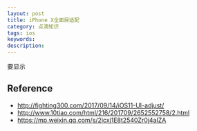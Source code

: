 ```yaml
---
layout: post
title: iPhone X全面屏适配
category: 点滴知识
tags: ios
keywords: 
description: 
---
```


要显示

## Reference

* <http://fighting300.com/2017/09/14/iOS11-UI-adjust/>
* <http://www.10tiao.com/html/216/201709/2652552758/2.html>
* <https://mp.weixin.qq.com/s/2icxj1E8t2540Zr0j4aIZA>